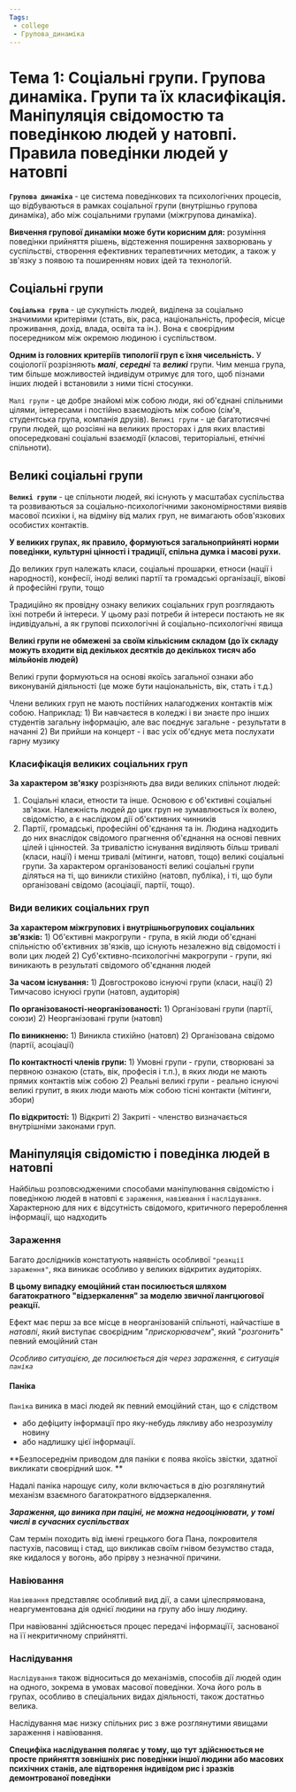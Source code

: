 ```yaml
---
Tags:
 - college
 - Групова_динаміка
---
```


# Тема 1: Соціальні групи. Групова динаміка. Групи та їх класифікація. Маніпуляція свідомостю та поведінкою людей у натовпі. Правила поведінки людей у натовпі
**`Групова динаміка`** - це система поведінкових та психологічних процесів, що відбуваються в рамках соціальної групи (внутрішньо групова динаміка), або між соціальними групами (міжгрупова динаміка). 

**Вивчення групової динаміки може бути корисним для:** розуміння поведінки прийняття рішень, відстеження поширення захворювань у суспільстві, створення ефективних терапевтичних методик, а також у зв'язку з появою та поширенням нових ідей та технологій.

## Соціальні групи
**`Соціальна група`** - це сукупність людей, виділена за соціально значимими критеріями (стать, вік, раса, національність, професія, місце проживання, дохід, влада, освіта та ін.). 
Вона є своєрідним посередником між окремою людиною і суспільством.

**Одним із головних критеріїв типології груп є їхня чисельність.** У соціології розрізняють ***малі***, ***середні*** та ***великі*** групи. 
Чим менша група, тим більше можливостей індивідум отримує для того, щоб пізнами інших людей і встановили з ними тісні стосунки. 

`Малі групи` - це добре знайомі між собою люди, які об'єднані спільними цілями, інтересами і постійно взаємодіють між собою (сім'я, студентська група, компанія друзів).
`Великі групи` - це багатотисячні групи людей, що розсіяні на великих просторах і для яких властиві опосередковані соціальні взаємодії (класові, територіальні, етнічні спільноти).

## Великі соціальні групи
**`Великі групи`** - це спільноти людей, які існують у масштабах суспільства та розвиваються за соціально-психологічними закономірностями виявів масової психіки і, на відміну від малих груп, не вимагають обов'язкових особистих контактів.

**У великих групах, як правило, формуються загальноприйняті норми поведінки, культурні цінності і традиції, спільна думка і масові рухи.**

До великих груп належать класи, соціальні прошарки, етноси (нації і народності), конфесії, іноді великі партії та громадські організації, вікові й професійні групи, тощо

Традиційно як провідну ознаку великих соціальних груп розглядають їхні потреби й інтереси. У цьому разі потреби й інтереси постають не як індивідуальні, а як групові психологічні й соціально-психологічні явища

**Великі групи не обмежені за своїм кількісним складом (до їх складу можуть входити від декількох десятків до декількох тисяч або мільйонів людей)**

Великі групи формуються на основі якоїсь загальної ознаки або виконуваній діяльності (це може бути національність, вік, стать і т.д.)

Члени великих груп не мають постійних налагоджених контактів між собою.
Наприклад:
	1) Ви навчаєтеся в коледжі і ви знаєте про інших студентів загальну інформацію, але вас поєднує загальне - результати в начанні
	2) Ви прийши на концерт - і вас усіх об'єднує мета послухати гарну музику


### Класифікація великих соціальних груп
**За характером зв'язку** розрізняють два види великих спільнот людей:
1) Соціальні класи, етности та інше. Основою є об'єктивні соціальні зв'язки. Належність людей до цих груп не зумавлюється їх волею, свідомістю, а є наслідком дії об'єктивних чинників
2) Партії, громадські, професійні об'єднання та ін. Людина надходить до них внаслідок свідомого прагнення об'єднання на основі певних цілей і цінностей. За тривалістю існування виділяють більш тривалі (класи, нації) і менш тривалі (мітинги, натовп, тощо) великі соціальні групи. За характером організованості великі соціальні групи діляться на ті, що виникли стихійно (натовп, публіка), і ті, що були організовані свідомо (асоціації, партії, тощо).

### Види великих соціальних груп
**За характером міжгрупових і внутрішньогрупових соціальних зв'язків:**
	1) Об'єктивні макрогрупи - група, в якій люди об'єднані спільністю об'єктивних зв'язків, що існують незалежно від свідомості і воли цих людей
	2) Суб'єктивно-психологічні макрогрупи - групи, які виникають в результаті свідомого об'єднання людей

**За часом існування:**
	1) Довгостроково існуючі групи (класи, нації)
	2) Тимчасово існуюсі групи (натовп, аудиторія)

**По організованості-неорганізованості:**
	1) Організовані групи (партії, союзи)
	2) Неорганізовані групи (натовп)

**По виникненю:**
	1) Виникла стихійно (натовп)
	2) Організована свідомо (партії, асоціації)

**По контактності членів групи:**
	1) Умовні групи - групи, створювані за первною ознакою (стать, вік, професія і т.п.), в яких люди не мають прямих контактів між собою
	2) Реальні великі групи - реально існуючі великі групит, в яких люди мають між собою тісні контакти (мітинги, збори)

**По відкритості:**
	1) Відкриті
	2) Закриті - членство визначається внутрішніми законами груп.

## Маніпуляція свідомістю і поведінка людей в натовпі
Найбільш розповсюдженими способами маніпулювання свідомістю і поведінкою людей в натовпі є `зараження`, `навіювання` і `наслідування`. 
Характерною для них є відсутність свідомого, критичного перероблення інформації, що надходить

### Зараження
Багато дослідників констатують наявність особливої `"реакції зараження"`, яка виникає особливо у великих відкритих аудиторіях. 

**В цьому випадку емоційний стан посилюється шляхом багатократного "відзеркалення" за моделю звичної лангцюгової реакції.** 

Ефект має перш за все місце в неорганізованій спільноті, найчастіше в *натовпі*, який виступає своєрідним "*прискорювачем*", який "*розгонить*" певний емоційний стан

*Особливо ситуацією, де посилюється дія через зараження, є ситуація `паніка`*

#### Паніка
`Паніка` виника в масі людей як певний емоційний стан, що є слідством
- або дефіциту інформації про яку-небудь лякливу або незрозумілу новину
- або надлишку цієї інформації. 

**Безпосереднім приводом для паніки є поява якоїсь звістки, здатної викликати своєрідний шок. **

Надалі паніка нарощує силу, коли включається в дію розгялянутий механізм взаємного багатократного віддзеркалення. 

***Зараження, що виника при паціні, не можна недооцінювати, у томі числі в сучасних суспільствах***

Сам термін походить від імені грецького бога Пана, покровителя пастухів, пасовищ і стад, що викликав своїм гнівом безумство стада, яке кидалося у вогонь, або прірву з незначної причини. 

### Навіювання
`Навіювання` представляє особливий вид дії, а сами цілеспрямована, неаргументована дія однієї людини на групу або іншу людину.

При навіюванні здійснюється процес передачі інформаціїї, заснованої на її некритичному сприйнятті.

### Наслідування
`Наслідування` також відноситься до механізмів, способів дії людей один на одного, зокрема в умовах масової поведінки.
Хоча його роль в групах, особливо в спеціальних видах діяльності, також достатньо велика. 

Наслідування має низку спільних рис з вже розглянутими явищами зараження і навіювання.

**Специфіка наслідування полягає у тому, що тут здійснюється не просте прийняття зовнішніх рис поведінки іншої людини або масових психічних станів, але відтворення індивідом рис і зразків демонтрованої поведінки**